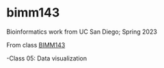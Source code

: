 # bimm143
Bioinformatics work from UC San Diego; Spring 2023

From class [BIMM143](https://bioboot.github.io/bimm143_S23/)

-Class 05: Data visualization
